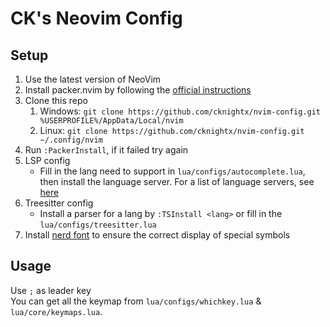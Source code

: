 # CK's Neovim Config

## Setup
1. Use the latest version of NeoVim
1. Install packer.nvim by following the [official instructions](https://github.com/wbthomason/packer.nvim#quickstart)
1. Clone this repo
   1. Windows: `git clone https://github.com/cknightx/nvim-config.git %USERPROFILE%/AppData/Local/nvim`
   1. Linux: `git clone https://github.com/cknightx/nvim-config.git ~/.config/nvim`
1. Run `:PackerInstall`, if it failed try again
1. LSP config
   * Fill in the lang need to support in `lua/configs/autocomplete.lua`, then install the language server. For a list of language servers, see [here](https://github.com/neovim/nvim-lspconfig/blob/master/doc/server_configurations.md)
1. Treesitter config
   * Install a parser for a lang by `:TSInstall <lang>` or fill in the `lua/configs/treesitter.lua`
1.  Install [nerd font](https://github.com/laishulu/Sarasa-Mono-SC-Nerd) to ensure the correct display of special symbols

## Usage
Use `;` as leader key<br/>
You can get all the keymap from `lua/configs/whichkey.lua` & `lua/core/keymaps.lua`.
